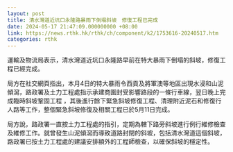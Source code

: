 ```yaml
---
layout: post
title: 清水灣道近坑口永隆路暴雨下倒塌斜坡　修復工程已完成
date: 2024-05-17 21:47:09.000000000 +08:00
link: https://news.rthk.hk/rthk/ch/component/k2/1753616-20240517.htm
categories: rthk
---
```


運輸及物流局表示，清水灣道近坑口永隆路早前在特大暴雨下倒塌的斜坡，修復工程已經完成。

局方在社交網頁指出，本月4日的特大暴雨令西貢及將軍澳等地區出現水浸和山泥傾瀉，路政署及土力工程處指示承建商圍封受影響路段的一條行車線，翌日晚上完成臨時斜坡鞏固工程 ，其後進行餘下緊急斜坡修復工程、清理附近泥石和修復行人路等工作，整個緊急斜坡修復及相關工程已於5月11日完成。

局方說，路政署一直按土力工程處的指引，定期為轄下路旁斜坡進行例行維修檢查及維修工作。就曾發生山泥傾瀉而導致道路封閉的斜坡，包括清水灣道這個斜坡，路政署已按土力工程處的建議安排額外的工程師檢查，以確保斜坡的穩定性。
